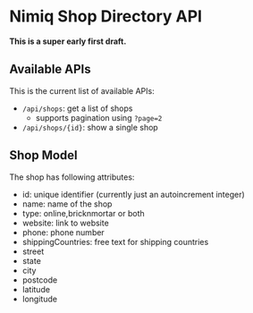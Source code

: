 # Nimiq Shop Directory API

**This is a super early first draft.**

## Available APIs

This is the current list of available APIs:

-   `/api/shops`: get a list of shops
    -   supports pagination using `?page=2`
-   `/api/shops/{id}`: show a single shop

## Shop Model

The shop has following attributes:

-   id: unique identifier (currently just an autoincrement integer)
-   name: name of the shop
-   type: online,bricknmortar or both
-   website: link to website
-   phone: phone number
-   shippingCountries: free text for shipping countries
-   street
-   state
-   city
-   postcode
-   latitude
-   longitude
